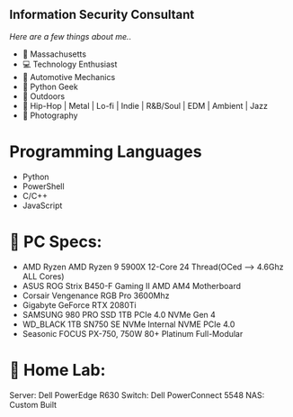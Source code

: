 ## Information Security Consultant
*Here are a few things about me..*


* 🍂 Massachusetts 
* 💻 Technology Enthusiast
* 🔧 Automotive Mechanics 
* 🐍 Python Geek
* 🌲 Outdoors 
* 🎵 Hip-Hop | Metal | Lo-fi | Indie | R&B/Soul | EDM | Ambient | Jazz
* 🎨 Photography 

# Programming Languages 
* Python
* PowerShell
* C/C++
* JavaScript

# 🧰 PC Specs:
* AMD Ryzen AMD Ryzen 9 5900X 12-Core 24 Thread(OCed --> 4.6Ghz ALL Cores)
* ASUS ROG Strix B450-F Gaming II AMD AM4 Motherboard
* Corsair Vengenance RGB Pro 3600Mhz
* Gigabyte GeForce RTX 2080Ti
* SAMSUNG 980 PRO SSD 1TB PCIe 4.0 NVMe Gen 4
* WD_BLACK 1TB SN750 SE NVMe Internal NVME PCIe 4.0
* Seasonic FOCUS PX-750, 750W 80+ Platinum Full-Modular

# 🥼 Home Lab:
Server: Dell PowerEdge R630
Switch: Dell PowerConnect 5548
NAS: Custom Built
